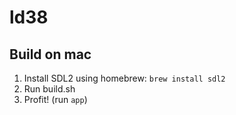 # ld38

## Build on mac

1. Install SDL2 using homebrew: `brew install sdl2`
2. Run build.sh
3. Profit! (run `app`)
